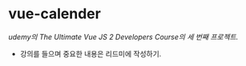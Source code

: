 # vue-calender

*udemy의 The Ultimate Vue JS 2 Developers Course의 세 번째 프로젝트.*

* 강의를 들으며 중요한 내용은 리드미에 작성하기.


